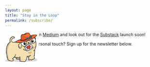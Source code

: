 ```yaml
---
layout: page
title: "Stay in the Loop"
permalink: /subscribe/
---
```


<div class="all-posts">
<div class="text-container">
<p>Follow updates on <a class="underline" href="https://pyblog.medium.com/subscribe" target="_blank">Medium</a> and look out for the <a class="underline" href="https://pyblog.substack.com/" target="_blank">Substack</a> launch soon!</p>
<p>Prefer a more personal touch? Sign up for the newsletter below.</p>
<div class="ml-embedded" style="margin-bottom: 1em" data-form="9OoTRn"></div>
<img style="float: left; width: 8em; margin-top: -60px; z-index: 2; position: relative;" src="../assets/img/common/puppy-letter.png" />
</div>
<br/><br/>
</div>
